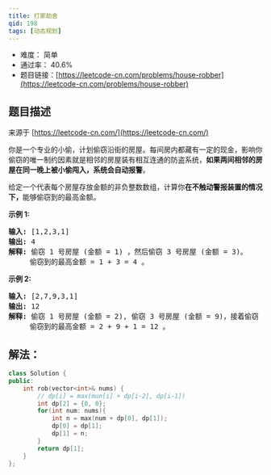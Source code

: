 ```yaml
---
title: 打家劫舍
qid: 198
tags: [动态规划]
---
```



- 难度： 简单
- 通过率： 40.6%
- 题目链接：[https://leetcode-cn.com/problems/house-robber](https://leetcode-cn.com/problems/house-robber)


## 题目描述

来源于 [https://leetcode-cn.com/](https://leetcode-cn.com/)

<p>你是一个专业的小偷，计划偷窃沿街的房屋。每间房内都藏有一定的现金，影响你偷窃的唯一制约因素就是相邻的房屋装有相互连通的防盗系统，<strong>如果两间相邻的房屋在同一晚上被小偷闯入，系统会自动报警</strong>。</p>

<p>给定一个代表每个房屋存放金额的非负整数数组，计算你<strong>在不触动警报装置的情况下，</strong>能够偷窃到的最高金额。</p>

<p><strong>示例 1:</strong></p>

<pre><strong>输入:</strong> [1,2,3,1]
<strong>输出:</strong> 4
<strong>解释:</strong> 偷窃 1 号房屋 (金额 = 1) ，然后偷窃 3 号房屋 (金额 = 3)。
&nbsp;    偷窃到的最高金额 = 1 + 3 = 4 。</pre>

<p><strong>示例 2:</strong></p>

<pre><strong>输入:</strong> [2,7,9,3,1]
<strong>输出:</strong> 12
<strong>解释:</strong> 偷窃 1 号房屋 (金额 = 2), 偷窃 3 号房屋 (金额 = 9)，接着偷窃 5 号房屋 (金额 = 1)。
&nbsp;    偷窃到的最高金额 = 2 + 9 + 1 = 12 。
</pre>


## 解法：

```cpp
class Solution {
public:
    int rob(vector<int>& nums) {
        // dp[i] = max(mun[i] + dp[i-2], dp[i-1])
        int dp[2] = {0, 0};
        for(int num: nums){
            int n = max(num + dp[0], dp[1]);
            dp[0] = dp[1];
            dp[1] = n; 
        }
        return dp[1];
    }
};
```